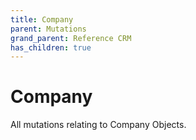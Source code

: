 ```yaml
---
title: Company
parent: Mutations
grand_parent: Reference CRM
has_children: true
---
```


# Company

All mutations relating to Company Objects.


